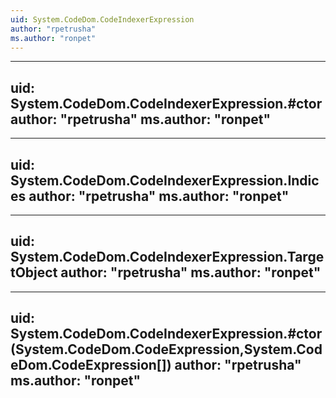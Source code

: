 ```yaml
---
uid: System.CodeDom.CodeIndexerExpression
author: "rpetrusha"
ms.author: "ronpet"
---
```


---
uid: System.CodeDom.CodeIndexerExpression.#ctor
author: "rpetrusha"
ms.author: "ronpet"
---

---
uid: System.CodeDom.CodeIndexerExpression.Indices
author: "rpetrusha"
ms.author: "ronpet"
---

---
uid: System.CodeDom.CodeIndexerExpression.TargetObject
author: "rpetrusha"
ms.author: "ronpet"
---

---
uid: System.CodeDom.CodeIndexerExpression.#ctor(System.CodeDom.CodeExpression,System.CodeDom.CodeExpression[])
author: "rpetrusha"
ms.author: "ronpet"
---
